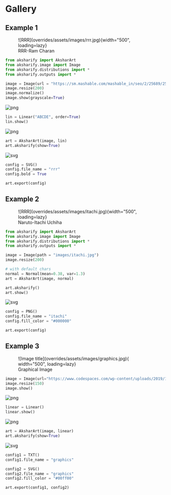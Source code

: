 # Gallery

## Example 1

<!-- ![RRR](https://sm.mashable.com/mashable_in/seo/2/25689/25689_nevk.jpg){width="400", loading=lazy, align=left} -->

<figure markdown>
  ![RRR](overrides/assets/images/rrr.jpg){width="500", loading=lazy}
  <figcaption>RRR-Ram Charan</figcaption>
</figure>

```python
from aksharify import AksharArt
from aksharify.image import Image
from aksharify.distributions import *
from aksharify.outputs import *
```

```python
image = Image(url = "https://sm.mashable.com/mashable_in/seo/2/25689/25689_nevk.jpg")
image.resize(200)
image.normalize()
image.show(grayscale=True)
```
    
![png](overrides/assets/images/output_3_0.png)

```python
lin = Linear("ABCDE", order=True)
lin.show()
```
    
![png](overrides/assets/images/output_5_0.png)
    

```python
art = AksharArt(image, lin)
art.aksharify(show=True)
```

![svg](overrides/assets/images/output_7_0.svg)


```python
config = SVG()
config.file_name = "rrr"
config.bold = True
```

```python
art.export(config)
```

## Example 2

<figure markdown>
  ![RRR](overrides/assets/images/itachi.jpg){width="500", loading=lazy}
  <figcaption>Naruto-Itachi Uchiha</figcaption>
</figure>

```python
from aksharify import AksharArt
from aksharify.image import Image
from aksharify.distributions import *
from aksharify.outputs import *
```

```python
image = Image(path = "images/itachi.jpg")
image.resize(200)
```

```python
# with default chars
normal = Normal(mean=0.38, var=1.3)
art = AksharArt(image, normal)
```

```python
art.aksharify()
art.show()
```
    
![svg](overrides/assets/images/output_21_0.svg)


```python
config = PNG()
config.file_name = "itachi"
config.fill_color = "#000000"
```


```python
art.export(config)
```

## Example 3

<figure markdown>
  ![Image title](overrides/assets/images/graphics.jpg){ width="500", loading=lazy}
  <figcaption>Graphical Image</figcaption>
</figure>


```python
image = Image(url="https://www.codespaces.com/wp-content/uploads/2019/12/GraphicDesign.jpg")
image.resize(150)
image.show()
```
    
![png](overrides/assets/images/output_12_0.png)


```python
linear = Linear()
linear.show()
```
    
![png](overrides/assets/images/output_13_0.png)


```python
art = AksharArt(image, linear)
art.aksharify(show=True)
```
    
![svg](overrides/assets/images/output_14_0.svg)


```python
config1 = TXT()
config1.file_name = "graphics"
```

```python
config2 = SVG()
config2.file_name = "graphics"
config2.fill_color = "#00ff00"
```

```python
art.export(config1, config2)
```
